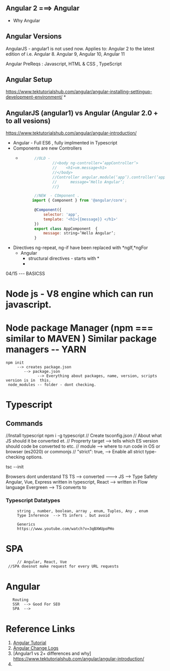 ## Angular 2 ===> Angular
* Why Angular 

## Angular Versions 
AngularJS - angular1 is not used now. 
Applies to: Angular 2 to the latest edition of i.e. Angular 8. Angular 9, Angular 10, Angular 11

Angular PreReqs : Javascript, HTML & CSS , TypeScript

## Angular Setup
https://www.tektutorialshub.com/angular/angular-installing-settingup-development-environment/
* 



## AngularJS (angular1) vs Angular (Angular 2.0 + to all vesions)
https://www.tektutorialshub.com/angular/angular-introduction/
* Angular - Full ES6 , fully implmented in Typescript
* Components are new Controllers
    * ```javascript
            //OLD - 
                    //<body ng-controller=’appController’>     
                    //    <h1>vm.message<h1> 
                    //</body> 
                    //Controller angular.module(‘app’).controller(‘appController’,appcontroller) {     
                    //      message=’Hello Angular’; 
                    //}

            //NEW  - COmponent .        
           import { Component } from '@angular/core'; 
 
            @Component({     
                selector: 'app',     
                template: '<h1>{{message}} </h1>' 
            }) 
            export class AppComponent  {
                message: string=’Hello Angular’; 
            }
        ```
* Directives ng-repeat, ng-if have been replaced with *ngIf,*ngFor 
    * Angular 
        * structural directives - starts with *  
        * 


04/15
--- BASICSS
# Node js - V8 engine which can run javascript. 
# Node package Manager   (npm  === similar to MAVEN )    Similar package managers -- YARN
    npm init  
         --> creates package.json
            --> package.json 
                  --> Everything about packages, name, version, scripts version is in  this. 
     node_modules -- folder - dont checking.
    
# Typescript 
## Commands
   //Install typescript
   npm i -g typescript 
   // Create tsconfig.json
      // About what JS should it be converted et.
      // Proprerty target  --> tells which ES version should code be converted to etc. 
      // module  --> where to run code in OS or browser (es2020) or commonjs
      // "strict": true,    --> Enable all strict type-checking options.

   tsc --init
   
   Browsers dont understand TS
      TS --> converted ---> JS
      --> Type Safety 
        Angular, Vue, Express written in typescript, 
        React --> written in Flow language
     Evergreen --> TS converts to 
    
   ### Typescript Datatypes
         string , number, boolean, array , enum, Tuples, Any , enum
         Type Inference  --> TS infers . but avoid
         
         Generics 
         https://www.youtube.com/watch?v=3qBXWUpoPHo
   # SPA 
         // Angular, React, Vue
     //SPA doesnot make request for every URL requests
   # Angular 
       Routing 
       SSR  --> Good For SEO 
       SPA  --> 
   # 

      





# Reference Links
1. [Angular Tutorial](https://www.tektutorialshub.com/angular-tutorial/#angular-versions)
2. [Angular Change Logs](https://github.com/angular/angular/blob/master/CHANGELOG.md) 
3. [Angular1 vs 2+ differences and why] https://www.tektutorialshub.com/angular/angular-introduction/
4. 


